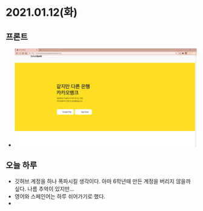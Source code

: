 # 2021.01.12(화)

## 프론트
* ![카카오뱅크](../img/20210112-1.png)

## 오늘 하루
* 깃허브 계정을 하나 폭파시킬 생각이다. 아마 6학년때 만든 계정을 버리지 않을까 싶다. 나름 추억이 있지만...
* 영어와 스페인어는 하루 쉬어가기로 했다.
* 